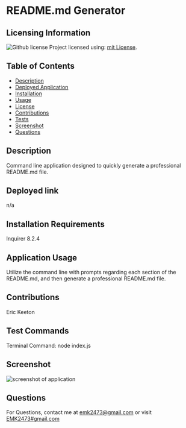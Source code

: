 
  # README.md Generator

  ## Licensing Information
  ![Github license](https://img.shields.io/badge/license-mit-blue.svg)
  Project licensed using: [mit License](https://choosealicense.com/licenses/mit/).

  ## Table of Contents

  - [Description](#description)
  - [Deployed Application](#deployed)
  - [Installation](#installation)
  - [Usage](#usage)
  - [License](#license)
  - [Contributions](#contributions)
  - [Tests](#tests)
  - [Screenshot](#screenshot)
  - [Questions](#questions)

  
  ## Description
  Command line application designed to quickly generate a professional README.md file.

  ## Deployed link
  n/a

  ## Installation Requirements
  Inquirer 8.2.4

  ## Application Usage
  Utilize the command line with prompts regarding each section of the README.md, and then generate a professional README.md file.

  ## Contributions
  Eric Keeton

  ## Test Commands
  Terminal Command: node index.js

  ## Screenshot
  ![screenshot of application](n/a)

  ## Questions
  For Questions, contact me at emk2473@gmail.com or visit [EMK2473#gmail.com](https://github.com/EMK2473#gmail.com)

